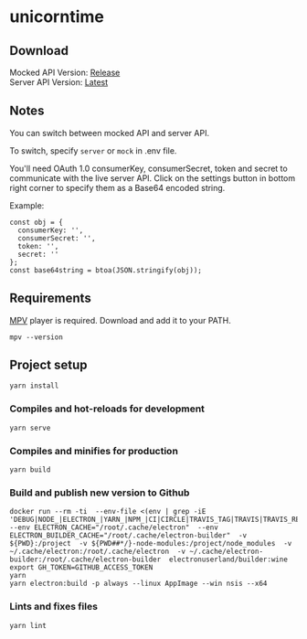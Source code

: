 # unicorntime

## Download

Mocked API Version: [Release](https://github.com/kono0514/unicorntime/releases/tag/mocked)  
Server API Version: [Latest](https://github.com/kono0514/unicorntime/releases/latest)

## Notes

You can switch between mocked API and server API.

To switch, specify `server` or `mock` in .env file.  

You'll need OAuth 1.0 consumerKey, consumerSecret, token and secret to communicate with the live server API.
Click on the settings button in bottom right corner to specify them as a Base64 encoded string.

Example:
```
const obj = {
  consumerKey: '',
  consumerSecret: '',
  token: '',
  secret: ''
};
const base64string = btoa(JSON.stringify(obj));
```

## Requirements

[MPV](https://mpv.io/) player is required. Download and add it to your PATH.

```
mpv --version
```

## Project setup

```
yarn install
```

### Compiles and hot-reloads for development

```
yarn serve
```

### Compiles and minifies for production

```
yarn build
```

### Build and publish new version to Github

```
docker run --rm -ti  --env-file <(env | grep -iE 'DEBUG|NODE_|ELECTRON_|YARN_|NPM_|CI|CIRCLE|TRAVIS_TAG|TRAVIS|TRAVIS_REPO_|TRAVIS_BUILD_|TRAVIS_BRANCH|TRAVIS_PULL_REQUEST_|APPVEYOR_|CSC_|GH_|GITHUB_|BT_|AWS_|STRIP|BUILD_')  --env ELECTRON_CACHE="/root/.cache/electron"  --env ELECTRON_BUILDER_CACHE="/root/.cache/electron-builder"  -v ${PWD}:/project  -v ${PWD##*/}-node-modules:/project/node_modules  -v ~/.cache/electron:/root/.cache/electron  -v ~/.cache/electron-builder:/root/.cache/electron-builder  electronuserland/builder:wine
export GH_TOKEN=GITHUB_ACCESS_TOKEN
yarn
yarn electron:build -p always --linux AppImage --win nsis --x64
```

### Lints and fixes files

```
yarn lint
```